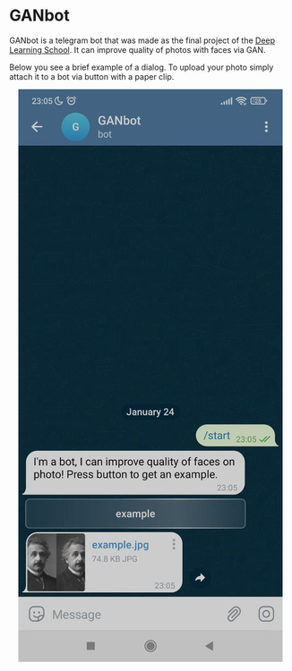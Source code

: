# GANbot

GANbot is a telegram bot that was made as the final project of
the [Deep Learning School](https://dls.samcs.ru/). It can 
improve quality of photos with faces via GAN.


Below you see a brief example of a dialog. To upload your photo
simply attach it to a bot via button with a paper clip.

<p align="center">
  <img src="./readme_images/dialog.jpeg" />
</p>